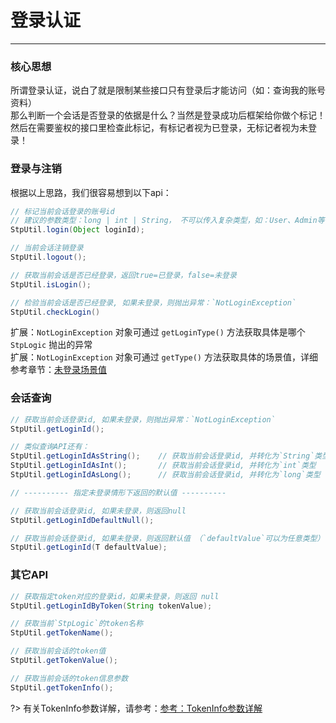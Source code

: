 # 登录认证
--- 


### 核心思想

所谓登录认证，说白了就是限制某些接口只有登录后才能访问（如：查询我的账号资料） <br>
那么判断一个会话是否登录的依据是什么？当然是登录成功后框架给你做个标记！然后在需要鉴权的接口里检查此标记，有标记者视为已登录，无标记者视为未登录！


### 登录与注销
根据以上思路，我们很容易想到以下api：

``` java
// 标记当前会话登录的账号id 
// 建议的参数类型：long | int | String， 不可以传入复杂类型，如：User、Admin等等
StpUtil.login(Object loginId);	

// 当前会话注销登录
StpUtil.logout();

// 获取当前会话是否已经登录，返回true=已登录，false=未登录
StpUtil.isLogin();

// 检验当前会话是否已经登录, 如果未登录，则抛出异常：`NotLoginException`
StpUtil.checkLogin()
```

扩展：`NotLoginException` 对象可通过 `getLoginType()` 方法获取具体是哪个 `StpLogic` 抛出的异常 <br>
扩展：`NotLoginException` 对象可通过 `getType()` 方法获取具体的场景值，详细参考章节：[未登录场景值](/fun/not-login-scene)


### 会话查询
``` java
// 获取当前会话登录id, 如果未登录，则抛出异常：`NotLoginException`
StpUtil.getLoginId();

// 类似查询API还有：
StpUtil.getLoginIdAsString();    // 获取当前会话登录id, 并转化为`String`类型
StpUtil.getLoginIdAsInt();       // 获取当前会话登录id, 并转化为`int`类型
StpUtil.getLoginIdAsLong();      // 获取当前会话登录id, 并转化为`long`类型

// ---------- 指定未登录情形下返回的默认值 ----------

// 获取当前会话登录id, 如果未登录，则返回null 
StpUtil.getLoginIdDefaultNull();

// 获取当前会话登录id, 如果未登录，则返回默认值 （`defaultValue`可以为任意类型）
StpUtil.getLoginId(T defaultValue);
```


### 其它API
``` java
// 获取指定token对应的登录id，如果未登录，则返回 null
StpUtil.getLoginIdByToken(String tokenValue);

// 获取当前`StpLogic`的token名称
StpUtil.getTokenName();

// 获取当前会话的token值
StpUtil.getTokenValue();

// 获取当前会话的token信息参数
StpUtil.getTokenInfo();
```

?> 有关TokenInfo参数详解，请参考：[参考：TokenInfo参数详解](/fun/token-info)	


